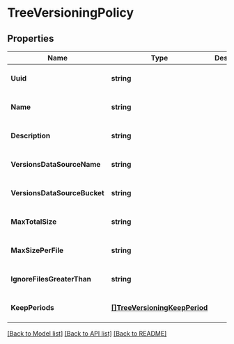 # TreeVersioningPolicy

## Properties
Name | Type | Description | Notes
------------ | ------------- | ------------- | -------------
**Uuid** | **string** |  | [optional] [default to null]
**Name** | **string** |  | [optional] [default to null]
**Description** | **string** |  | [optional] [default to null]
**VersionsDataSourceName** | **string** |  | [optional] [default to null]
**VersionsDataSourceBucket** | **string** |  | [optional] [default to null]
**MaxTotalSize** | **string** |  | [optional] [default to null]
**MaxSizePerFile** | **string** |  | [optional] [default to null]
**IgnoreFilesGreaterThan** | **string** |  | [optional] [default to null]
**KeepPeriods** | [**[]TreeVersioningKeepPeriod**](treeVersioningKeepPeriod.md) |  | [optional] [default to null]

[[Back to Model list]](../../README.md#documentation-for-models) [[Back to API list]](../../README.md#documentation-for-api-endpoints) [[Back to README]](../../README.md)


